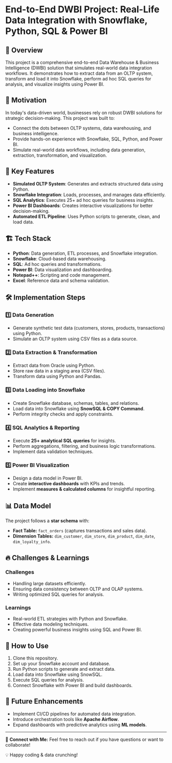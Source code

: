 # End-to-End DWBI Project: Real-Life Data Integration with Snowflake, Python, SQL & Power BI

## 📌 Overview
This project is a comprehensive end-to-end Data Warehouse & Business Intelligence (DWBI) solution that simulates real-world data integration workflows. It demonstrates how to extract data from an OLTP system, transform and load it into Snowflake, perform ad hoc SQL queries for analysis, and visualize insights using Power BI.

## 🚀 Motivation
In today's data-driven world, businesses rely on robust DWBI solutions for strategic decision-making. This project was built to:
- Connect the dots between OLTP systems, data warehousing, and business intelligence.
- Provide hands-on experience with Snowflake, SQL, Python, and Power BI.
- Simulate real-world data workflows, including data generation, extraction, transformation, and visualization.

## 🎯 Key Features
- **Simulated OLTP System**: Generates and extracts structured data using Python.
- **Snowflake Integration**: Loads, processes, and manages data efficiently.
- **SQL Analytics**: Executes 25+ ad hoc queries for business insights.
- **Power BI Dashboards**: Creates interactive visualizations for better decision-making.
- **Automated ETL Pipeline**: Uses Python scripts to generate, clean, and load data.

## 🏗️ Tech Stack
- **Python**: Data generation, ETL processes, and Snowflake integration.
- **Snowflake**: Cloud-based data warehousing.
- **SQL**: Ad hoc queries and transformations.
- **Power BI**: Data visualization and dashboarding.
- **Notepad++**: Scripting and code management.
- **Excel**: Reference data and schema validation.

## 🛠️ Implementation Steps
### 1️⃣ Data Generation
- Generate synthetic test data (customers, stores, products, transactions) using Python.
- Simulate an OLTP system using CSV files as a data source.

### 2️⃣ Data Extraction & Transformation
- Extract data from Oracle using Python.
- Store raw data in a staging area (CSV files).
- Transform data using Python and Pandas.

### 3️⃣ Data Loading into Snowflake
- Create Snowflake database, schemas, tables, and relations.
- Load data into Snowflake using **SnowSQL & COPY Command**.
- Perform integrity checks and apply constraints.

### 4️⃣ SQL Analytics & Reporting
- Execute **25+ analytical SQL queries** for insights.
- Perform aggregations, filtering, and business logic transformations.
- Implement data validation techniques.

### 5️⃣ Power BI Visualization
- Design a data model in Power BI.
- Create **interactive dashboards** with KPIs and trends.
- Implement **measures & calculated columns** for insightful reporting.

## 📊 Data Model
The project follows a **star schema** with:
- **Fact Table:** `fact_orders` (captures transactions and sales data).
- **Dimension Tables:** `dim_customer`, `dim_store`, `dim_product`, `dim_date`, `dim_loyalty_info`.

## 🔥 Challenges & Learnings
### Challenges
- Handling large datasets efficiently.
- Ensuring data consistency between OLTP and OLAP systems.
- Writing optimized SQL queries for analysis.

### Learnings
- Real-world ETL strategies with Python and Snowflake.
- Effective data modeling techniques.
- Creating powerful business insights using SQL and Power BI.

## 📢 How to Use
1. Clone this repository.
2. Set up your Snowflake account and database.
3. Run Python scripts to generate and extract data.
4. Load data into Snowflake using SnowSQL.
5. Execute SQL queries for analysis.
6. Connect Snowflake with Power BI and build dashboards.

## 🎯 Future Enhancements
- Implement CI/CD pipelines for automated data integration.
- Introduce orchestration tools like **Apache Airflow**.
- Expand dashboards with predictive analytics using **ML models**.

---

📧 **Connect with Me:** Feel free to reach out if you have questions or want to collaborate!

💡 Happy coding & data crunching!

